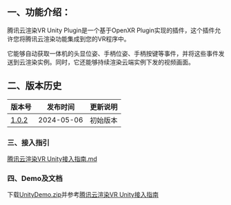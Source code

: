 ## 一、功能介绍：
腾讯云渲染VR Unity Plugin是一个基于OpenXR Plugin实现的插件，这个插件允许您将腾讯云渲染功能集成到您的VR程序中。

它能够自动获取一体机的头显位姿、手柄位姿、手柄按键等事件，并将这些事件发送到云渲染实例。同时，它还能够持续渲染云端实例下发的视频画面。

## 二、版本历史
| 版本号                                                                                                                                       | 发布时间       | 更新说明 |
| ----------------------------------------------------------------------------------------------------------------------------------------- | ---------- | ---- |
| [1.0.2](https://cg-sdk-1258344699.cos-internal.ap-nanjing.tencentcos.cn/tcrvr-unity-plugins/tcr_cloudxr_unity_plugin_20240506_103501.zip) | 2024-05-06 | 初始版本 |
### 三、接入指引

[腾讯云渲染VR Unity接入指南.md](https://github.com/tencentyun/cloudgame-android-sdk/blob/tcrvr-base/TcrVr/TcrVrUnity/%E8%85%BE%E8%AE%AF%E4%BA%91%E6%B8%B2%E6%9F%93VR%20Unity%E6%8E%A5%E5%85%A5%E6%8C%87%E5%8D%97.md "腾讯云渲染VR Unity接入指南.md")

### 四、Demo及文档

下载[UnityDemo.zip](https://github.com/tencentyun/cloudgame-android-sdk/blob/tcrvr-base/TcrVr/TcrVrUnity/UnityDemo.zip "UnityDemo.zip")并参考[腾讯云渲染VR Unity接入指南](https://github.com/tencentyun/cloudgame-android-sdk/blob/tcrvr-base/TcrVr/TcrVrUnity/UnityDemo%E4%BD%BF%E7%94%A8%E6%8C%87%E5%BC%95.md)